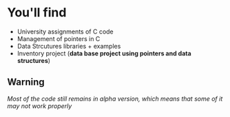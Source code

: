 # You'll find
- University assignments of C code
- Management of pointers in C
- Data Strcutures libraries + examples
- Inventory project (**data base project using pointers and data structures**)

## Warning
*Most of the code still remains in alpha version, which means that some of it may not work properly*
